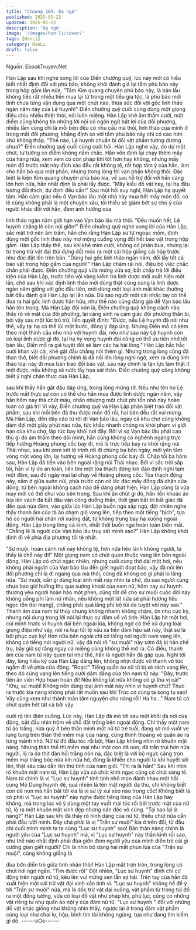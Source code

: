 ```yaml
---
title: "Chương 165: Dạ ngộ"
published: 2025-05-22
updated: 2025-05-22
description: 'Dạ ngộ'
image: '/images/han-li/cover/'
tags: [HanLi]
category: HanLi
draft: false
---
```


Nguồn: EbookTruyen.Net

Hàn Lập sau khi nghe xong lời của Điền chưởng quỹ, lúc này mới
có hiểu biết nhất định đối với phù bảo, không khỏi đánh giá lại
tấm phù bảo này trong hộp gấm lần nữa.
"Tấm Kim quang chuyên phù bảo này, là bản lầu không tiếc rất
nhiều tiền mua lại từ trong một tiểu gia tộc, là phù bảo mới tinh
chưa từng vận dụng qua một chút nào, thừa sức đổi với gốc linh
thảo ngàn năm này của Lệ huynh!" Điền chưởng quỹ cuối cùng
dùng một giọng điệu chịu nhiều thiệt thòi, nói luôn miệng.
Hàn Lập khẽ âm thầm cười, một điểm cũng không tin những lời
nói có ngôn ngữ bất lợi của đối phương, nhiều lắm cũng chỉ là
mỗi bên đều có nhu cầu mà thôi, linh thảo của mình ở trong mắt
đối phương, khẳng định so với tấm phù bảo này chỉ có cao hơn
chứ không thấp.
"Thế nào, Lệ huynh chuẩn bị đổi vật phẩm tương đương chưa?"
Điền chưởng quỹ cuối cùng cười hỏi.
Hàn Lập nghe vậy, do dự một chút, tư tưởng có điểm không nắm
chắc. Hắn vốn định lại chạy thêm mấy cửa hàng nữa, xem xem
có còn pháp khí tốt hơn hay không, nhưng mấy món đồ trước mắt
này đích xác đều rất không tệ, rất hợp tâm ý của hắn, làm cho
hắn bỏ qua một phần, nhưng trong lòng thì vạn phần không thôi.
Đặc biệt là kiện Kim quang chuyên phù bảo kia, về sau hỗ trợ đối
với hắn càng lớn hơn nữa, hắn nhất định là phải lấy được.
"Mấy kiểu đồ vật này, tại hạ đều tương đối thích, dự định đều
cần!" Sau một hồi suy nghĩ, Hàn Lập hạ quyết tâm.
Hắn cảm giác nếu ở Vạn bảo lâu một nhà này mua hết mấy món
đồ, có lẽ cũng không phải là một chuyện xấu, tối thiểu sẽ giảm
bớt sự chú ý của người khác đối với hắn, đem ảnh hưởng của

linh thảo ngàn năm giới hạn vào Vạn bảo lâu mà thôi.
"Đều muốn hết, Lệ huynh chẳng lẽ còn nói giỡn!" Điền chưởng
quỹ nghe xong lời của Hàn Lập, sắc mặt trở nên âm trầm, hắn
cho rằng Hàn Lập sư tử ngoạc mồm, định dùng một gốc linh thảo
này mơ mộng cuồng vọng đổi hết bảo vật trong hộp gấm.
Hàn Lập thấy thế, sau khi khẽ mỉm cười, không có phân bua,
nhưng lại từ trong trữ vật đại (túi đựng đồ) móc ra một cái hộp
giống cái hộp trước như đúc đặt lên trên bàn.
"Dùng hai gốc linh thảo ngàn năm, đổi lấy tất cả bảo vật trong hộp
gấm của ngươi!" Hàn Lập chậm rãi nói, điệu bộ việc chắc chắn
phải được.
Điền chưởng quỹ vừa mừng vừa sợ, bất chấp trả lời điều kiện
của Hàn Lập, trước tiên vội vàng kiểm tra linh dược mới xuất hiện
một lần, chờ sau khi xác định linh thảo mới đúng thật cũng cùng
là linh dược ngàn năm giống với gốc đầu tiên, mới dùng một loại
ánh mắt khác thường bắt đầu đánh giá Hàn Lập lại lần nữa. Dù
sao người một cái nhấc tay có thể đưa ra hai gốc linh dược hãn
hữu, như thế nào cũng đáng giá để Vạn bảo lâu hắn tôn trọng.
Mà Hàn Lập đội nón lá, Điền chưởng quỹ không cách nào thấy rõ
vẻ mặt của đối phương, lại càng sinh ra cảm giác đối phương
thần bí, bởi vậy sau một lúc trù trừ, liền quyết định:
"Được, nếu Lệ huynh đã nói như thế, vậy tại hạ có thể lùi một
bước, đồng ý đáp ứng. Nhưng Điền mỗ có kèm theo một thỉnh
cầu nho nhỏ với huynh đài, nếu như sau này Lệ huynh còn có loại
linh dược gì đó, tại hạ hy vọng huynh đài cũng có thể ưu tiên nhớ
tới bản lầu, Điền mỗ ra giá tuyệt đối sẽ làm các hạ hài lòng."
Hàn Lập hắc hắc cười khan vài cái, khẽ gật đầu chẳng nói thêm
gì. Nhưng trong lòng cũng đã than thở, biết đối phương chính là
đã nổi lên lòng nghi ngờ, xem ra dùng linh thảo loại này đi mua
bán trao đổi bảo vật, sau này chính là tận lực làm thật ít mới
được, nếu không sẽ rước lấy họa sát thân.
Điền chưởng quỹ cũng không biết ý nghĩ chân thực của Hàn Lập,

sau khi thấy hắn gật đầu đáp ứng, trong lòng mừng rỡ. Nếu như
tên họ Lệ trước mắt thực sự còn có thể cho hắn mua được linh
dược ngàn năm, vậy hắn hôm nay thả chút máu, nhân nhượng
một chút phí tổn nhỏ này hoàn toàn có giá trị!
Vì vậy, Điền chưởng quỹ và Hàn Lập phân biệt trao đổi vật phẩm,
sau khi mỗi bên đã thu được món đồ rồi, hai bên đều rất vui
mừng.
Mà Hàn Lập, đến đây cáo từ rời đi Vạn bảo lâu, ngay cả khu chợ
cũng không dám đợi một giây phút nào nữa, tức khắc nhanh
chóng ra khỏi phạm vi giới hạn của khu chợ, lập tức bay khỏi nơi
đây.
Bởi vì sợ Vạn bảo lâu phái cao thủ gì đó âm thầm theo dõi mình,
hắn cũng không có nghênh ngang trực tiếp hướng Hoàng phong
cốc bay đi, mà là trực tiếp bay ra khỏi rặng núi Thái nhạc, sau khi
xem xét lộ trình rời đi chừng ba bốn ngày, mới yên tâm vòng một
vòng lớn, lại hướng về Hoàng phong cốc bay đi.
Chập tối ba hôm sau, Hàn Lập đã tiến vào bên ngoài rặng núi
Thái nhạc. Bởi vì sắc trời sắp tối, hắn vì lý do an toàn, liền tìm một
tòa thạch động kín đáo định nghỉ tạm một đêm, sau đó ngày mai
lại chạy về Hoàng phong cốc.
Tòa thạch động này, nằm ở giữa sườn núi, phía trước còn có lác
đác mấy đống đá chặn cửa động, từ bên ngoài không cách nào
dễ dàng phát hiện, Hàn Lập cũng là vừa may mới có thể chui vào
bên trong.
Sau khi ăn chút gì đó, hắn liền khoác áo tựa lên vách đá bắt đầu
vận công dưỡng thần, thời gian bất tri bất giác đã đến quá nửa
đêm, vào giữa lúc Hàn Lập buồn ngủ sắp ngủ, đột nhiên nghe
thấy thanh âm của tà áo chạm gió vang lên, tiếp theo một tiếng
"bịch", tựa hồ có người hai chân rơi xuống đất, từ không trung
bay hạ xuống ngoài động, Hàn Lập trong lòng cả kinh, nhất thời
buồn ngủ hoàn toàn biến mất.
"Chẳng lẽ là người của Vạn bảo lâu truy sát mình sao?" Hàn Lập
không khỏi định đi về phía địa phương tồi tệ nhất.

"Sư muội, hoàn cảnh nơi này không tệ, hơn nữa hẻo lánh không
người, ta thấy là chỗ này đi!" Một giọng nam có chút quen thuộc
vang lên bên ngoài động.
Hàn Lập có chút ngạc nhiên, nhưng cuối cùng thở dài một hơi,
nếu không phải người của Vạn bảo lâu đến giết người đoạt bảo,
vậy đã nói lên đối phương chỉ là đi ngang qua mà thôi, cũng đã
không có gì phải lo lắng nữa.
"Sư muội, cần gì dùng loại ánh mắt này nhìn ta chứ, dù sao ngươi
cũng chưa bao giờ hưởng thụ qua sướng khoái của nam nữ, hôm
nay sư huynh thương yêu ngươi hoàn hảo một phen, cũng tốt để
cho sư muội cuộc đời này không uổng phí làm nữ nhân, nếu
không một lát nữa sẽ phải hương tiêu ngọc tổn (toi mạng), chẳng
phải quá lãng phí bộ túi da tuyệt vời này sao." Thanh âm của nam
tử thủy chung không nhanh không chậm, ôn nhu cực kỳ, nhưng
nội dung trong lời nói lại thực sự dâm uế vô tình.
Hàn Lập hít một hơi, cúi mình trước vị huynh đài bên ngoài kia,
không ngờ có thể xử dụng loại giọng điệu như vậy, nói ra loại tồi
tệ xấu xa tiền dâm hậu sát này, thật sự là bội phục cực kỳ! Hơn
nữa bên ngoài chỉ có tiếng nói người nam vang lên, không có
tiếng nói người nữ, vậy đã nói rõ "sư muội" này sớm đã bị hắn
chế trụ, bây giờ sợ rằng ngay cả miệng cũng không thể mở ra.
Có điều, thanh âm của nam tử này quen tai như thế, hẳn là người
hắn đã gặp qua. Nghĩ tới đây, lòng hiếu kỳ của Hàn Lập dâng lên,
không nhịn được vô thanh vô tức ngầm đi về phía cửa động.
"Roạc!" Tiếng quần áo nữ tử bị xé rách vang lên, theo đó cũng
vang lên tiếng cười dâm đãng của tên nam tử này.
"Đây, trước tiên ăn viên Hợp hoan hoàn đi! Nếu không lát nữa
không có gì thú vị cả!"
"Khụ, sư muội! Không nên dùng loại ánh mắt này nhìn vi huynh
chứ? Thực ra trước kia nàng không phải rất muốn sau khi Trúc cơ
cùng ta song tu sao! Vậy cũng xem như thành toàn tâm nguyện
cho nàng rồi! Ha ha…" Nam tử có chút quên hết tất cả bởi vậy

cười rộ lên điên cuồng.
Lúc này, Hàn Lập đã mò tới sau một khối đá nơi cửa động, bắt
đầu nhìn trộm về chỗ đất trống bên ngoài động.
Chỉ thấy một nam tử áo trắng, nửa quỳ ở bên thân mình một nữ
tử trẻ tuổi, đang sờ mó vuốt ve lung tung trên thân thể mềm mại
của nàng, cũng thỉnh thoảng xé quần áo ra từng mảnh nhỏ.
Nữ tử đó đầu tóc rối bời, Hàn Lập không nhìn rõ khuôn mặt nàng.
Nhưng thân thể thì mềm mại như một con dê non, đã trần trụi hơn
nửa người, lộ ra da thịt đàn hồi trắng nõn nà, đặc biệt là với bộ
ngực căng tròn mềm mại trắng bóc nửa kín nửa hở, đúng là khiến
cho người ta khí huyết sôi lên, thật sâu câu dẫn lên thú tính của
nam giới.
"Thì ra là hắn!"
Sau khi nhìn rõ khuôn mặt nam tử, Hàn Lập vừa có chút kinh
ngạc cũng có chút sáng tỏ.
Nam tử chính là vị "Lục sư huynh" tính tình nhỏ mọn đánh nhau
một hồi cùng Mộ Dung huynh đệ, quả nhiên là tên mặt người dạ
thú, chỉ không biết con dê non mà hắn bắt tới kia là vị sư tỷ xui
xẻo nào trong cốc!
Không biết là có phải vị "Lục sư huynh" này nghe được tiếng lòng
của Hàn Lập hay không, mà trong lúc vô ý dùng một tay vuốt mái
tóc rối bời trước mặt của nữ tử, lộ ra một khuôn mặt xinh đẹp
nhưng oán độc vô cùng.
"Tại sao lại là nàng?" Hàn Lập sau khi đã thấy rõ hình dáng của
nữ tử, thiếu chút nữa cắn phải đầu lưỡi mình.
Đây chả phải là vị "Trần sư muội" kia ở trên đồi, từ đầu chí cuối
mình mình ta ta cùng "Lục sư huynh" sao! Bản thân nàng chính là
người yêu của "Lục sư huynh" mà, vị "Lục sư huynh" này thần
kinh rồi sao, như thế nào nhất định phải đùa giỡn đem người yêu
của mình diễn trò cái gì cưỡng gian giết người? Chỉ là nhìn bộ
dạng hai mắt phun lửa của "Trần sư muội", cũng không giống là

đùa bỡn diễn trò giữa tình nhân thôi!
Hàn Lập mắt trợn tròn, trong lòng có chút hơi ngơ ngẩn.
"Tìm được rồi"
Đột nhiên, "Lục sư huynh" đình chỉ cử động trên người nữ tử, kêu
lên vui mừng xen lẫn sợ hãi. Trên tay của hắn đã xuất hiện một
cái trữ vật đại xinh xắn tinh vi.
"Lục sư huynh" không hề để ý tới "Trần sư muội" nữa, mà là dốc
trữ vật đại xuống, vật phẩm từ trong túi đổ ra một đống tướng,
vừa có loại đồ vật như pháp khí, phù lục, cũng có những vật riêng
tư như quần áo nội y của đám nữ tử.
"Lục sư huynh " đối với những đồ vật khác giống như không nhìn
thấy, ngược lại ở trong đám vật phẩm cùng loại như chai lọ, hộp,
bình tìm tòi không ngừng, tựa như đang tìm kiếm gì đó.
------oOo------
